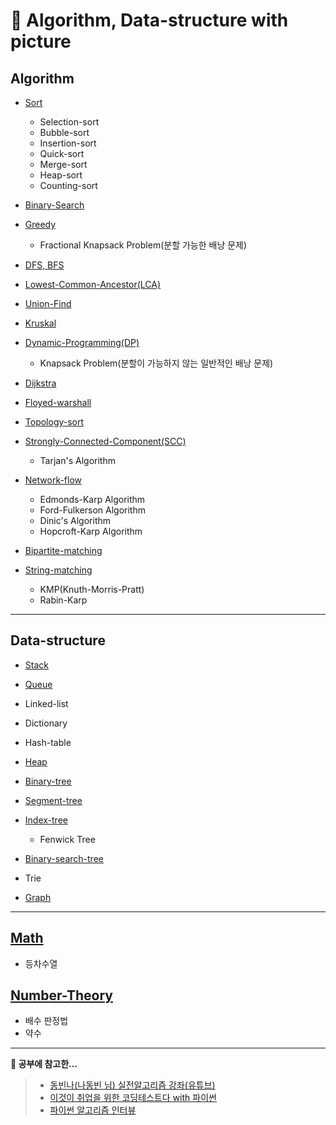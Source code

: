 # 📃 Algorithm, Data-structure with picture

## Algorithm

- [Sort](https://github.com/ryong9rrr/cs_basic/tree/master/Algorithm/Sort)

  - Selection-sort
  - Bubble-sort
  - Insertion-sort
  - Quick-sort
  - Merge-sort
  - Heap-sort
  - Counting-sort

- [Binary-Search](https://github.com/ryong9rrr/cs_basic/tree/master/Algorithm/Binary-Search)

- [Greedy](https://github.com/ryong9rrr/cs_basic/tree/master/Algorithm/Greedy)

  - Fractional Knapsack Problem(분할 가능한 배낭 문제)

- [DFS, BFS](https://github.com/ryong9rrr/cs_basic/tree/master/Algorithm/DFS%2C%20BFS)

- [Lowest-Common-Ancestor(LCA)](https://github.com/ryong9rrr/cs_basic/tree/master/Algorithm/LCA)

- [Union-Find](https://github.com/ryong9rrr/cs_basic/tree/master/Algorithm/Union-Find)

- [Kruskal](https://github.com/ryong9rrr/cs_basic/tree/master/Algorithm/Kruskal)

- [Dynamic-Programming(DP)](https://github.com/ryong9rrr/cs_basic/tree/master/Algorithm/DP)

  - Knapsack Problem(분할이 가능하지 않는 일반적인 배낭 문제)

- [Dijkstra](https://github.com/ryong9rrr/cs_basic/tree/master/Algorithm/Dijkstra)

- [Floyed-warshall](https://github.com/ryong9rrr/cs_basic/tree/master/Algorithm/Floyed-warshall)

- [Topology-sort](https://github.com/ryong9rrr/cs_basic/tree/master/Algorithm/Topology-sort)

- [Strongly-Connected-Component(SCC)](https://github.com/ryong9rrr/cs_basic/tree/master/Algorithm/SCC)

  - Tarjan's Algorithm

- [Network-flow](https://github.com/ryong9rrr/cs_basic/tree/master/Algorithm/Network-flow)

  - Edmonds-Karp Algorithm
  - Ford-Fulkerson Algorithm
  - Dinic's Algorithm
  - Hopcroft-Karp Algorithm

- [Bipartite-matching](https://github.com/ryong9rrr/cs_basic/tree/master/Algorithm/Bipartite-matching)

- [String-matching](https://github.com/ryong9rrr/cs_basic/tree/master/Algorithm/String-matching)

  - KMP(Knuth-Morris-Pratt)
  - Rabin-Karp

---

## Data-structure

- [Stack](https://github.com/ryong9rrr/cs_basic/tree/master/Data-structure/Stack)
- [Queue](https://github.com/ryong9rrr/cs_basic/tree/master/Data-structure/Queue)
- Linked-list
- Dictionary
- Hash-table
- [Heap](https://github.com/ryong9rrr/cs_basic/tree/master/Data-structure/Heap)
- [Binary-tree](https://github.com/ryong9rrr/cs_basic/tree/master/Data-structure/Binary-tree)
- [Segment-tree](https://github.com/ryong9rrr/cs_basic/tree/master/Data-structure/Segment-tree)
- [Index-tree](https://github.com/ryong9rrr/cs_basic/tree/master/Data-structure/Index-tree)

  - Fenwick Tree

- [Binary-search-tree](https://github.com/ryong9rrr/cs_basic/tree/master/Data-structure/Binary-search-tree)
- Trie
- [Graph](https://github.com/ryong9rrr/cs_basic/tree/master/Data-structure/Graph)

---

## [Math](https://github.com/ryong9rrr/cs_basic/tree/master/Math)

- 등차수열

## [Number-Theory](https://github.com/ryong9rrr/cs_basic/tree/master/Number-Theory)

- 배수 판정법
- 약수

---

<strong>💖 공부에 참고한...</strong>

> - [동빈나(나동빈 님) 실전알고리즘 강좌(유튜브)](https://www.youtube.com/watch?v=qQ5iLNjpxSk&list=PLRx0vPvlEmdDHxCvAQS1_6XV4deOwfVrz&index=1)
> - [이것이 취업을 위한 코딩테스트다 with 파이썬](https://www.hanbit.co.kr/store/books/look.php?p_code=B8945183661)
> - [파이썬 알고리즘 인터뷰](http://www.kyobobook.co.kr/product/detailViewKor.laf?mallGb=KOR&ejkGb=KOR&barcode=9791189909178)
